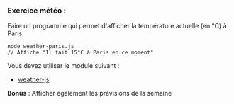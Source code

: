 ### Exercice météo : ###

Faire un programme qui permet d'afficher la température actuelle (en °C) à Paris
```
node weather-paris.js
// Affiche "Il fait 15°C à Paris en ce moment"
```

Vous devez utiliser le module suivant :
- [weather-js](https://www.npmjs.com/package/weather-js)

**Bonus** : Afficher également les prévisions de la semaine